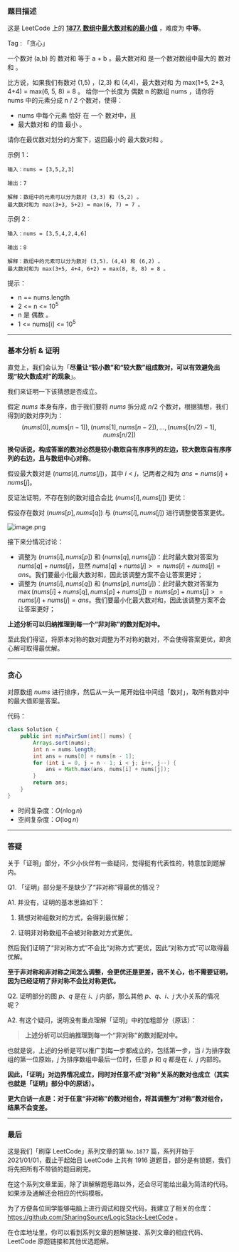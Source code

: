 ### 题目描述

这是 LeetCode 上的 **[1877. 数组中最大数对和的最小值](https://leetcode-cn.com/problems/minimize-maximum-pair-sum-in-array/solution/gong-shui-san-xie-noxiang-xin-ke-xue-xi-ru29y/)** ，难度为 **中等**。

Tag : 「贪心」




一个数对 (a,b) 的 数对和 等于 a + b 。最大数对和 是一个数对数组中最大的 数对和 。

比方说，如果我们有数对 (1,5) ，(2,3) 和 (4,4)，最大数对和 为 max(1+5, 2+3, 4+4) = max(6, 5, 8) = 8 。
给你一个长度为 偶数 n 的数组 nums ，请你将 nums 中的元素分成 n / 2 个数对，使得：

* nums 中每个元素 恰好 在 一个 数对中，且
* 最大数对和 的值 最小 。

请你在最优数对划分的方案下，返回最小的 最大数对和 。

示例 1：
```
输入：nums = [3,5,2,3]

输出：7

解释：数组中的元素可以分为数对 (3,3) 和 (5,2) 。
最大数对和为 max(3+3, 5+2) = max(6, 7) = 7 。
```
示例 2：
```
输入：nums = [3,5,4,2,4,6]

输出：8

解释：数组中的元素可以分为数对 (3,5)，(4,4) 和 (6,2) 。
最大数对和为 max(3+5, 4+4, 6+2) = max(8, 8, 8) = 8 。
```

提示：
* n == nums.length
* 2 <= n <= $10^5$
* n 是 偶数 。
* 1 <= nums[i] <= $10^5$

---

### 基本分析 & 证明

直觉上，我们会认为「**尽量让“较小数”和“较大数”组成数对，可以有效避免出现“较大数成对”的现象**」。

我们来证明一下该猜想是否成立。

假定 $nums$ 本身有序，由于我们要将 $nums$ 拆分成 $n / 2$ 个数对，根据猜想，我们得到的数对序列为：
$$
(nums[0], nums[n - 1]), (nums[1], nums[n - 2]), ... , (nums[(n / 2) - 1], nums[n / 2])
$$

**换句话说，构成答案的数对必然是较小数取自有序序列的左边，较大数取自有序序列的右边，且与数组中心对称**。

假设最大数对是 $(nums[i], nums[j])$，其中 $i < j$，记两者之和为 $ans = nums[i] + nums[j]$。

反证法证明，不存在别的数对组合会比 $(nums[i], nums[j])$ 更优：

假设存在数对 $(nums[p], nums[q])$ 与 $(nums[i], nums[j])$ 进行调整使答案更优。

![image.png](https://pic.leetcode-cn.com/1626747498-lUHubw-image.png)

接下来分情况讨论：

* 调整为 $(nums[i], nums[p])$ 和 $(nums[q], nums[j])$：此时最大数对答案为 $nums[q] + nums[j]$，显然 $nums[q] + nums[j] >= nums[i] + nums[j] = ans$。我们要最小化最大数对和，因此该调整方案不会让答案更好；
* 调整为 $(nums[i], nums[q])$ 和 $(nums[p], nums[j])$：此时最大数对答案为 $\max(nums[i] + nums[q], nums[p] + nums[j]) = nums[p] + nums[j] >= nums[i] + nums[j] = ans$。我们要最小化最大数对和，因此该调整方案不会让答案更好；

**上述分析可以归纳推理到每一个“非对称”的数对配对中。**

至此我们得证，将原本对称的数对调整为不对称的数对，不会使得答案更优，即贪心解可取得最优解。

---

### 贪心

对原数组 $nums$ 进行排序，然后从一头一尾开始往中间组「数对」，取所有数对中的最大值即是答案。

代码：
```java
class Solution {
    public int minPairSum(int[] nums) {
        Arrays.sort(nums);
        int n = nums.length;
        int ans = nums[0] + nums[n - 1];
        for (int i = 0, j = n - 1; i < j; i++, j--) {
            ans = Math.max(ans, nums[i] + nums[j]);
        }
        return ans;
    }
}
```
* 时间复杂度：$O(n\log{n})$
* 空间复杂度：$O(\log{n})$

---

### 答疑

关于「证明」部分，不少小伙伴有一些疑问，觉得挺有代表性的，特意加到题解内。

Q1. 「证明」部分是不是缺少了“非对称”得最优的情况？

A1. 并没有，证明的基本思路如下：

1. 猜想对称组数对的方式，会得到最优解；

2. 证明非对称数组不会被对称数对方式更优。

然后我们证明了“非对称方式”不会比“对称方式”更优，因此“对称方式”可以取得最优解。

**至于非对称和非对称之间怎么调整，会更优还是更差，我不关心，也不需要证明，因为已经证明了非对称不会比对称更优。**

Q2. 证明部分的图 $p$、$q$ 是在 $i$、$j$ 内部，那么其他 $p$、$q$、$i$、$j$ 大小关系的情况呢？

A2. 有这个疑问，说明没有重点理解「证明」中的加粗部分（原话）：

> **上述分析可以归纳推理到每一个“非对称”的数对配对中。**

也就是说，上述的分析是可以推广到每一步都成立的，包括第一步，当 $i$ 为排序数组的第一位原始，$j$ 为排序数组中最后一位时，任意 $p$ 和 $q$ 都是在 $i$、$j$ 内部的。

**因此，「证明」对边界情况成立，同时对任意不成“对称”关系的数对也成立（其实也就是「证明」部分中的原话）。**

**更大白话一点是：对于任意“非对称”的数对组合，将其调整为“对称”数对组合，结果不会变差。**

---

### 最后

这是我们「刷穿 LeetCode」系列文章的第 `No.1877` 篇，系列开始于 2021/01/01，截止于起始日 LeetCode 上共有 1916 道题目，部分是有锁题，我们将先把所有不带锁的题目刷完。

在这个系列文章里面，除了讲解解题思路以外，还会尽可能给出最为简洁的代码。如果涉及通解还会相应的代码模板。

为了方便各位同学能够电脑上进行调试和提交代码，我建立了相关的仓库：https://github.com/SharingSource/LogicStack-LeetCode 。

在仓库地址里，你可以看到系列文章的题解链接、系列文章的相应代码、LeetCode 原题链接和其他优选题解。

